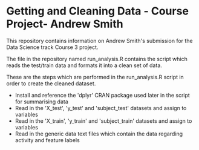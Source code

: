Getting and Cleaning Data - Course Project- Andrew Smith
=======

This repository contains information on Andrew Smith's submission for the Data Science track Course 3 project.

The file in the repository named run_analysis.R contains the script which reads the test/train data and formats it into a clean set of data.

These are the steps which are performed in the run_analysis.R script in order to create the cleaned dataset.

<ul>
<li>Install and reference the 'dplyr' CRAN package used later in the script for summarising data</li>
<li>Read in the 'X_test', 'y_test' and 'subject_test' datasets and assign to variables</li>
<li>Read in the 'X_train', 'y_train' and 'subject_train' datasets and assign to variables</li>
<li>Read in the generic data text files which contain the data regarding activity and feature labels</li>
